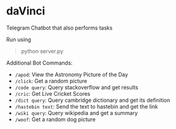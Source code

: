 # daVinci
Telegram Chatbot that also performs tasks

Run using
> python server.py

Additional Bot Commands:
* `/apod`: View the Astronomy Picture of the Day
* `/click`: Get a random picture
* `/code query`: Query stackoverflow and get results
* `/cric`: Get Live Cricket Scores
* `/dict query`: Query cambridge dictionary and get its definition
* `/hastebin text`: Send the text to hastebin and get the link
* `/wiki query`: Query wikipedia and get a summary
* `/woof`: Get a random dog picture
